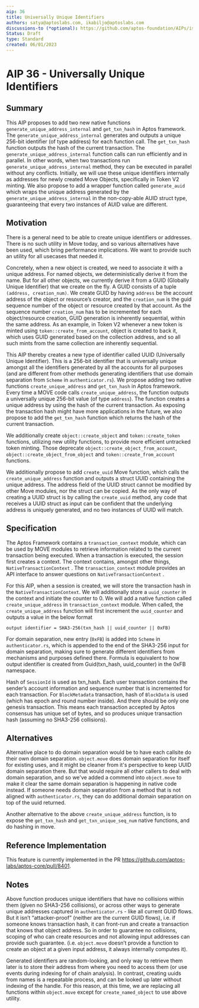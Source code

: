 ```yaml
---
aip: 36
title: Universally Unique Identifiers
authors: satya@aptoslabs.com, ikabiljo@aptoslabs.com
discussions-to (*optional): https://github.com/aptos-foundation/AIPs/issues/154
Status: Draft
type: Standard
created: 06/01/2023
---
```


# AIP 36 - Universally Unique Identifiers

## Summary

This AIP proposes to add two new native functions `generate_unique_address_internal` and `get_txn_hash` in Aptos framework. The `generate_unique_address_internal` generates and outputs a unique 256-bit identifier (of type address) for each function call. The `get_txn_hash` function outputs the hash of the current transaction. The `generate_unique_address_internal` function calls can run efficiently and in parallel. In other words, when two transactions run `generate_unique_address_internal` method, they can be executed in parallel without any conflicts. Initially, we will use these unique identifiers internally as addresses for newly created Move Objects, specifically in Token V2 minting.
We also propose to add a wrapper function called `generate_auid` which wraps the unique address generated by the `generate_unique_address_internal` in the non-copy-able AUID struct type, guaranteeing that every two instances of AUID value are different.

## Motivation

There is a general need to be able to create unique identifiers or addresses. There is no such utility in Move today, and so various alternatives have been used, which bring performance implications. We want to provide such an utility for all usecases that needed it.

Concretely, when a new object is created, we need to associate it with a unique address. For named objects, we deterministically derive it from the name. But for all other objects, we currently derive it from a GUID (Globally Unique Identifier) that we create on the fly. A GUID consists of a tuple `(address, creation_num)`. We create GUID by having `address` be the account address of the object or resource’s creator, and the `creation_num` is the guid sequence number of the object or resource created by that account. As the sequence number `creation_num` has to be incremented for each object/resource creation, GUID generation is inherently sequential, within the same address. As an example, in Token V2 whenever a new token is minted using `token::create_from_account`, object is created to back it, which uses GUID generated based on the collection address, and so all such mints from the same collection are inherently sequential.

This AIP thereby creates a new type of identifier called UUID (Universally Unique Identifier). This is a 256-bit identifier that is universally unique amongst all the identifiers generated by all the accounts for all purposes (and are different from other methods generating identifiers that use domain separation from `Scheme` in `authenticator.rs`). We propose adding two native functions `create_unique_address` and `get_txn_hash` in Aptos framework. Every time a MOVE code calls `create_unique_address`, the function outputs a universally unique 256-bit value (of type `address`). The function creates a unique address by using the hash of the current transaction. 
As exposing the transaction hash might have more applications in the future, we also propose to add the `get_txn_hash` function which returns the hash of the current transaction.

We additionally create `object::create_object` and `token::create_token` functions, utilizing new utility functions, to provide more efficient untracked token minting. Those deprecate `object::create_object_from_account`, `object::create_object_from_object` and `token::create_from_account` functions.

We additionally propose to add `create_uuid` Move function, which calls the `create_unique_address` function and outputs a struct UUID containing the unique address. The address field of the UUID struct cannot be modified by other Move modules, nor the struct can be copied. As the only way of creating a UUID struct is by calling the `create_uuid` method, any code that receives a UUID struct as input can be confident that the underlying address is uniquely generated, and no two instances of UUID will match.

## Specification

The Aptos Framework contains a `transaction_context` module, which can be used by MOVE modules to retrieve information related to the current transaction being executed. When a transaction is executed, the session first creates a context. The context contains, amongst other things, `NativeTransactionContext` . The `transaction_context` module provides an API interface to answer questions on `NativeTransactionContext` . 

For this AIP, when a session is created, we will store the transaction hash in the `NativeTransactionContext`. We will additionally store a `uuid_counter` in the context and initiate the counter to 0. We will add a native function called `create_unique_address` in `transaction_context` module. When called, the `create_unique_address` function will first increment the `uuid_counter` and outputs a value in the below format

```
output identifier = SHA3-256(txn_hash || uuid_counter || 0xFB)
```

For domain separation, new entry (`0xFB`) is added into `Scheme` in `authenticator.rs`, which is appended to the end of the SHA3-256 input for domain separation, making sure to generate different identifiers from mechanisms and purposes defined there. Formula is equivalent to how output identifier is created from Guid(txn_hash, uuid_counter) in the 0xFB namespace.

Hash of `SessionId` is used as txn_hash. Each user transaction contains the sender’s account information and sequence number that is incremented for each transaction. For `BlockMetadata` transaction, hash of `BlockData` is used (which has epoch and round number inside). And there should be only one genesis transaction. 
This means each transaction accepted by Aptos consensus has unique set of bytes, and so produces unique transaction hash (assuming no SHA3-256 collisions).

## Alternatives

Alternative place to do domain separation would be to have each callsite do their own domain separation. `object.move` does domain separation for itself for existing uses, and it might be cleaner from it's perspective to keep UUID domain separation there. But that would require all other callers to deal with domain separation, and so we've added a commend into `object.move` to make it clear the same domain separation is happening in native code instead.
If someone needs domain separation from a method that is not aligned with `authenticator.rs`, they can do additional domain separation on top of the uuid returned.

Another alternative to the above `create_unique_address` function, is to expose the `get_txn_hash` and `get_txn_unique_seq_num` native functions, and do hashing in move.

## Reference Implementation

This feature is currently implemented in the PR https://github.com/aptos-labs/aptos-core/pull/8401.

## Notes

Above function produces unique identifiers that have no collisions within them (given no SHA3-256 collisions), or across other ways to generate unique addresses captured in `authenticator.rs` - like all current GUID flows. But it isn’t “attacker-proof” (neither are the current GUID flows), i.e. if someone knows transaction hash, it can front-run and create a transaction that knows that object address. So in order to guarantee no collisions, scoping of who can create resources and not allowing input addresses can provide such guarantee. (i.e. `object.move` doesn’t provide a function to create an object at a given input address, it always internally computes it).

Generated identifiers are random-looking, and only way to retrieve them later is to store their address from where you need to access them (or use events during indexing for of chain analysis). In contrast, creating uuids from names is a repeatable process, and can be looked up later without indexing of the handle. For this reason, at this time, we are replacing all functions within `object.move` except for `create_named_object` to use above utility.
